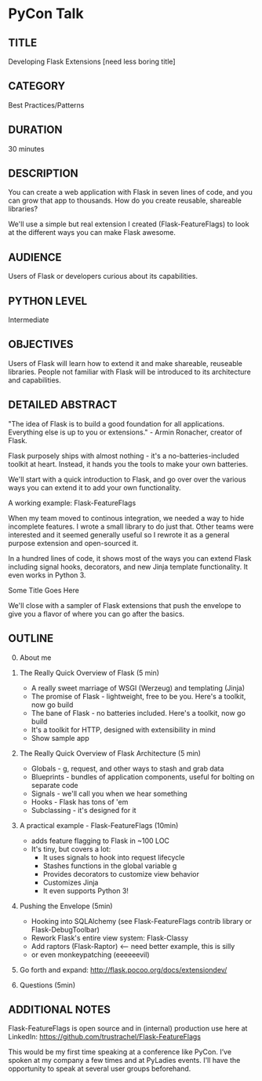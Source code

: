 PyCon Talk 
==========

TITLE
------
Developing Flask Extensions [need less boring title]

CATEGORY
---------

Best Practices/Patterns

DURATION
--------

30 minutes

DESCRIPTION
-----------

You can create a web application with Flask in seven lines of code, and you can grow that app to thousands. How do you create reusable, shareable libraries? 

We'll use a simple but real extension I created (Flask-FeatureFlags) to look at the different ways you can make Flask awesome.

AUDIENCE
--------
Users of Flask or developers curious about its capabilities. 

PYTHON LEVEL
------------

Intermediate

OBJECTIVES
----------

Users of Flask will learn how to extend it and make shareable, reuseable libraries. People not familiar with Flask will be introduced to its architecture and capabilities. 

DETAILED ABSTRACT
-----------------

"The idea of Flask is to build a good foundation for all applications. Everything else is up to you or extensions."  - Armin Ronacher, creator of Flask. 

Flask purposely ships with almost nothing - it's a no-batteries-included toolkit at heart. Instead, it hands you the tools to make your own batteries. 

We'll start with a quick introduction to Flask, and go over over the various ways you can extend it to add your own functionality. 

A working example: Flask-FeatureFlags

When my team moved to continous integration, we needed a way to hide incomplete features. I wrote a small library to do just that. Other teams were interested and it seemed generally useful so I rewrote it as a general purpose extension and open-sourced it.  

In a hundred lines of code, it shows most of the ways you can extend Flask including signal hooks, decorators, and new Jinja template functionality. It even works in Python 3.

Some Title Goes Here

We'll close with a sampler of Flask extensions that push the envelope to give you a flavor of where you can go after the basics.

OUTLINE
-------

0. About me

1. The Really Quick Overview of Flask (5 min) 
	* A really sweet marriage of WSGI (Werzeug) and templating (Jinja)
 	* The promise of Flask - lightweight, free to be you.  Here's a toolkit, now go build
	* The bane of Flask - no batteries included. Here's a toolkit, now go build
	* It's a toolkit for HTTP, designed with extensibility in mind 
	* Show sample app

2. The Really Quick Overview of Flask Architecture (5 min)
	* Globals - g, request, and other ways to stash and grab data
	* Blueprints - bundles of application components, useful for bolting on separate code
	* Signals - we'll call you when we hear something
	* Hooks - Flask has tons of 'em
	* Subclassing - it's designed for it

3. A practical example - Flask-FeatureFlags (10min) 
	* adds feature flagging to Flask in ~100 LOC
	* It's tiny, but covers a lot:
		- It uses signals to hook into request lifecycle
		- Stashes functions in the global variable g
		- Provides decorators to customize view behavior
		- Customizes Jinja
		- It even supports Python 3!

4. Pushing the Envelope (5min)
	* Hooking into SQLAlchemy (see Flask-FeatureFlags contrib library or Flask-DebugToolbar)
	* Rework Flask's entire view system: Flask-Classy
	* Add raptors (Flask-Raptor) <-- need better example, this is silly
	* or even monkeypatching (eeeeeevil)

5. Go forth and expand: http://flask.pocoo.org/docs/extensiondev/

6. Questions (5min)

ADDITIONAL NOTES
-----------------

Flask-FeatureFlags is open source and in (internal) production use here at LinkedIn: https://github.com/trustrachel/Flask-FeatureFlags

This would be my first time speaking at a conference like PyCon. I’ve spoken at my company a few times and at PyLadies events. I'll have the opportunity to speak at several user groups beforehand.
